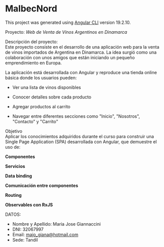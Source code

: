 # MalbecNord

This project was generated using [Angular CLI](https://github.com/angular/angular-cli) version 19.2.10.

Proyecto: *Web de Venta de Vinos Argentinos en Dinamarca*  
  
Descripción del proyecto:  
Este proyecto consiste en el desarrollo de una aplicación web para la venta de vinos importados de Argentina en Dinamarca. La idea surgió como una colaboración con unos amigos que están iniciando un pequeño emprendimiento en Europa.  
  
La aplicación está desarrollada con Angular y reproduce una tienda online básica donde los usuarios pueden:  
  
- Ver una lista de vinos disponibles  

- Conocer detalles sobre cada producto  

- Agregar productos al carrito  

- Navegar entre diferentes secciones como "Inicio", "Nosotros", "Contacto" y "Carrito"  
  
Objetivo  
Aplicar los conocimientos adquiridos durante el curso para construir una Single Page Application (SPA) desarrollada con Angular, que demuestre el uso de:  
  
**Componentes**  

**Servicios**  

**Data binding**  

**Comunicación entre componentes**  

**Routing**  

**Observables con RxJS**  
  
DATOS:  
- Nombre y Apellido: Maria Jose Giannaccini  
- DNI: 32067997  
- Email: majo_giana@hotmail.com  
- Sede: Tandil  